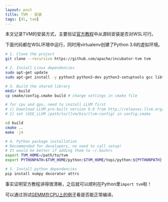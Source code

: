 ```yaml
---
layout: post
title: TVM - 安装
tags: [dl, tvm]
---
```


本文记录TVM的安装方式，主要验证[官方教程](https://docs.tvm.ai/install/from_source.html)中从源码安装是否对WSL可行。

<!--more-->

下面代码都在WSL环境中运行，同时用virtualenv创建了Python 3.6的虚拟环境。

```bash
# 1. Clone the project
git clone --recursive https://github.com/apache/incubator-tvm tvm

# 2. Install Linux dependencies
sudo apt-get update
sudo apt-get install -y python3 python3-dev python3-setuptools gcc libtinfo-dev zlib1g-dev build-essential cmake libedit-dev libxml2-dev

# 3. Build the shared library
mkdir build
cp cmake/config.cmake build # change settings in cmake file

# for cpu and gpu, need to install LLVM first
# i) Download LLVM pre-built version 9.0 from http://releases.llvm.org/download.html
# 2) set (USE_LLVM /path/to/llvm/bin/llvm-config) in config.cmake

cd build
cmake ..
make -j4

# 4. Python package installation
# Recommended for developers, no need to call setup!
# It would be better if adding them to ~/.bashrc
export TVM_HOME=/path/to/tvm
export PYTHONPATH=$TVM_HOME/python:$TVM_HOME/topi/python:${PYTHONPATH}

# 5. Install python dependencies
pip install numpy decorator attrs
```

事实证明官方教程讲得很清晰，之后就可以顺利在Python里`import tvm`啦！

可以通过测试[GEMM在CPU上的例子](https://docs.tvm.ai/tutorials/optimize/opt_gemm.html#sphx-glr-tutorials-optimize-opt-gemm-py)看是否能正常编译。